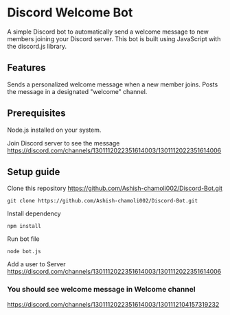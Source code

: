 
# Discord Welcome Bot

A simple Discord bot to automatically send a welcome message to new members joining your Discord server. This bot is built using JavaScript with the discord.js library.

## Features

Sends a personalized welcome message when a new member joins.
Posts the message in a designated "welcome" channel.

## Prerequisites

Node.js installed on your system.

Join Discord server to see the message https://discord.com/channels/1301112022351614003/1301112022351614006


## Setup guide

Clone this repository https://github.com/Ashish-chamoli002/Discord-Bot.git

`git clone https://github.com/Ashish-chamoli002/Discord-Bot.git`

Install dependency

`npm install`

Run bot file

`node bot.js`

Add a user to Server https://discord.com/channels/1301112022351614003/1301112022351614006

### You should see welcome message in Welcome channel 
https://discord.com/channels/1301112022351614003/1301112104157319232

